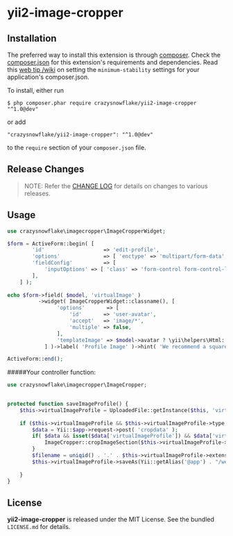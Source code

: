 # yii2-image-cropper


## Installation

The preferred way to install this extension is through [composer](http://getcomposer.org/download/). Check the [composer.json](https://github.com/crazysnowflake/yii2-image-cropper/blob/master/composer.json) for this extension's requirements and dependencies. Read this [web tip /wiki](http://webtips.krajee.com/setting-composer-minimum-stability-application/) on setting the `minimum-stability` settings for your application's composer.json.

To install, either run

```
$ php composer.phar require crazysnowflake/yii2-image-cropper "^1.0@dev"
```

or add

```
"crazysnowflake/yii2-image-cropper": "^1.0@dev"
```

to the `require` section of your `composer.json` file.

## Release Changes

> NOTE: Refer the [CHANGE LOG](https://github.com/crazysnowflake/yii2-image-cropper/blob/master/CHANGE.md) for details on changes to various releases.


## Usage

```php
use crazysnowflake\imagecropper\ImageCropperWidget;

$form = ActiveForm::begin( [
        'id'                   => 'edit-profile',
        'options'              => [ 'enctype' => 'multipart/form-data' ],
        'fieldConfig'          => [
            'inputOptions' => [ 'class' => 'form-control form-control-lg' ]
        ],
    ] );
    
echo $form->field( $model, 'virtualImage' )
          ->widget( ImageCropperWidget::classname(), [
                'options'       => [
                    'id'       => 'user-avatar',
                    'accept'   => 'image/*',
                    'multiple' => false,
                ],
                'templateImage' => $model->avatar ? \yii\helpers\Html::img( $model->avatar ) : null,
            ] )->label( 'Profile Image' )->hint( 'We recommend a square image for best results. The ideal size would be 200px wide by 200px high.', [ 'class' => 'hint-block text-muted' ] ); ?>

ActiveForm::end();
```

#####Your controller function:
    
```php
use crazysnowflake\imagecropper\ImageCropper;

 
protected function saveImageProfile() {
    $this->virtualImageProfile = UploadedFile::getInstance($this, 'virtualImageProfile');
    
    if ($this->virtualImageProfile && $this->virtualImageProfile->type === 'image/jpeg') {    
        $data = Yii::$app->request->post( 'cropdata' );
        if( $data && isset($data['virtualImageProfile']) && $data['virtualImageProfile'] ){
            ImageCropper::cropImageSection($this->virtualImageProfile->tempName, $this->virtualImageProfile->tempName, $data['virtualImageProfile']);
        }
        $filename = uniqid() . '.' . $this->virtualImageProfile->extension;
        $this->virtualImageProfile->saveAs(Yii::getAlias('@app') . "/web/uploads/users/" . $filename);
    
    }
}
```

## License

**yii2-image-cropper** is released under the MIT License. See the bundled `LICENSE.md` for details.
